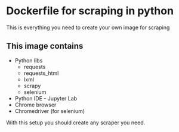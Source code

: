 # Dockerfile for scraping in python

This is everything you need to create your own image for scraping

## This image contains

* Python libs
    * requests
    * requests_html
    * lxml
    * scrapy
    * selenium
* Python IDE - Jupyter Lab
* Chrome browser
* Chromedriver (for selenium)

With this setup you should create any scraper you need. 
